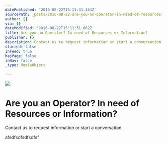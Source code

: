 ```yaml
---
datePublished: '2016-08-22T15:11:31.164Z'
sourcePath: _posts/2016-08-22-are-you-an-operator-in-need-of-resources-or-information.md
author: []
via: {}
dateModified: '2016-08-22T15:11:31.062Z'
title: Are you an Operator? In need of Resources or Information?
publisher: {}
description: Contact us to request information or start a conversation
starred: false
inFeed: true
hasPage: false
inNav: false
_type: MediaObject

---
```

![](https://the-grid-user-content.s3-us-west-2.amazonaws.com/de323cc1-ade8-4f23-b191-737d4635495a.png)

# Are you an Operator? In need of Resources or Information?

Contact us to request information or start a conversation

afsdfsdfsdfsdfsf